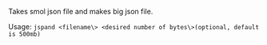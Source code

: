 Takes smol json file and makes big json file.

Usage: ```jspand <filename\> <desired number of bytes\>(optional, default is 500mb)```
